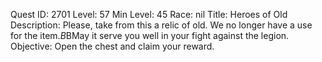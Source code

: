 Quest ID: 2701
Level: 57
Min Level: 45
Race: nil
Title: Heroes of Old
Description: Please, take from this a relic of old. We no longer have a use for the item.$B$BMay it serve you well in your fight against the legion.
Objective: Open the chest and claim your reward.
